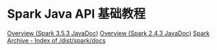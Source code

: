# Spark Java API 基础教程

[Overview (Spark 3.5.3 JavaDoc)](https://spark.apache.org/docs/latest/api/java/index.html)
[Overview (Spark 2.4.3 JavaDoc)](https://archive.apache.org/dist/spark/docs/2.4.3/api/java/index.html)
[Spark Archive - Index of /dist/spark/docs](https://archive.apache.org/dist/spark/docs/)